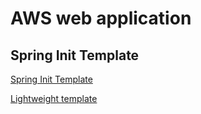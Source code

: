 # AWS web application

## Spring Init Template

[Spring Init Template](https://start.spring.io/#!type=maven-project&language=java&platformVersion=3.1.3&packaging=jar&jvmVersion=17&groupId=se.distansakademin&artifactId=aws-webapp&name=aws-webapp&description=AWS%20web%20application&packageName=se.distansakademin.aws-webapp&dependencies=devtools,docker-compose,web,session,thymeleaf,security,data-mongodb)

[Lightweight template](https://start.spring.io/#!type=maven-project&language=java&platformVersion=3.1.3&packaging=war&jvmVersion=17&groupId=se.distansakademin&artifactId=ebdemo&name=ebdemo&description=Demo%20project%20for%20Spring%20Boot%20Elastic%20Beanstalk&packageName=se.distansakademin.ebdemo&dependencies=devtools,web,thymeleaf)